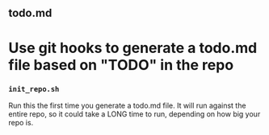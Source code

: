 todo.md
-------

Use git hooks to generate a todo.md file based on "TODO" in the repo
===

### ``init_repo.sh``
Run this the first time you generate a todo.md file. It will run against the
entire repo, so it could take a LONG time to run, depending on how big your repo
is.
